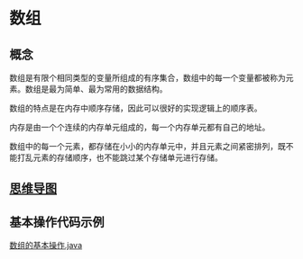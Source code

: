 # 数组

## 概念

数组是有限个相同类型的变量所组成的有序集合，数组中的每一个变量都被称为元素。数组是最为简单、最为常用的数据结构。

数组的特点是在内存中顺序存储，因此可以很好的实现逻辑上的顺序表。

内存是由一个个连续的内存单元组成的，每一个内存单元都有自己的地址。

数组中的每一个元素，都存储在小小的内存单元中，并且元素之间紧密排列，既不能打乱元素的存储顺序，也不能跳过某个存储单元进行存储。

## [思维导图](/MindMap/数组.png)

## 基本操作代码示例

[数组的基本操作.java](/Code/Array/MyArray.java)
